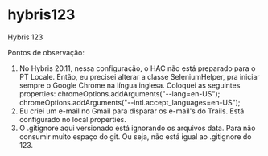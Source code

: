 # hybris123
Hybris 123

Pontos de observação:
1) No Hybris 20.11, nessa configuração, o HAC não está preparado para o PT Locale. Então, eu precisei alterar a classe SeleniumHelper, pra iniciar sempre o Google Chrome na língua inglesa. Coloquei as seguintes properties: 		chromeOptions.addArguments("--lang=en-US");		chromeOptions.addArguments("--intl.accept_languages=en-US");
2) Eu criei um e-mail no Gmail para disparar os e-mail's do Trails. Está configurado no local.properties.
3) O .gitignore aqui versionado está ignorando os arquivos data. Para não consumir muito espaço do git. Ou seja, não está igual ao .gitignore do 123.
